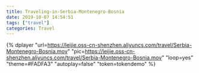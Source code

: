 ```yaml
---
title: Traveling-in-Serbia-Montenegro-Bosnia
date: 2019-10-07 14:54:51
tags: ["travel"]
categories: Travel
---
```


{% dplayer "url=https://leijie.oss-cn-shenzhen.aliyuncs.com/travel/Serbia-Montenegro-Bosnia.mov" "pic=https://leijie.oss-cn-shenzhen.aliyuncs.com/travel/Serbia-Montenegro-Bosnia.mov" "loop=yes" "theme=#FADFA3" "autoplay=false" "token=tokendemo" %}
